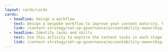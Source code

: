 ```yaml
---
layout: cards/cards
cards:
  - headline: Design a workflow
    text: Design a bespoke workflow to improve your content maturity. Run a workshop to discover out and remove current bottlenecks or ensure quality checks.
    link: /content-strategy/set-up-governance/accountability-ownership/design-workflow
  - headline: Identify tasks and skills
    text: Use this activity to explore the content tasks in each stage of the content lifecycle. Then match the skills you need to execute those tasks in your agency.
    link: /content-strategy/set-up-governance/accountability-ownership/identify-tasks-skills
---
```

